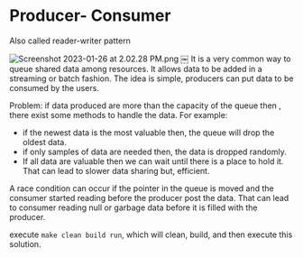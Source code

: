 # Producer- Consumer

Also called reader-writer pattern

![Screenshot 2023-01-26 at 2.02.28 PM.png](..%2F..%2F..%2F..%2F..%2F..%2FLibrary%2FGroup%20Containers%2Fgroup.com.apple.notes%2FAccounts%2F0493690A-A46E-4E5C-942E-B7414B1D9BB8%2FMedia%2F6E717EDE-A61D-4940-A9C3-46D864708D5A%2FScreenshot%202023-01-26%20at%202.02.28%20PM.png)
￼
It is a very common way to queue shared data among resources. It allows data to be added in a streaming or batch fashion. The idea is simple, producers can put data to be consumed by the users.

Problem:  if data produced are more than the capacity of the queue then , there exist some methods to handle the data. For example:
* if the newest data is the most valuable then, the queue will drop the oldest data.
* if only samples of data are needed then, the data is dropped randomly.
* If all data are valuable then we can wait until there is a place to hold it. That can lead to slower data sharing but, efficient.

A race condition can occur if the pointer in the queue is moved and the consumer started reading before the producer post the data. That can lead to consumer reading null or garbage data before it is filled with the producer.


execute ```make clean build run```, which will clean, build, and then execute this solution.